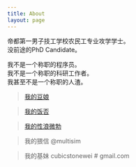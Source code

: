 ```yaml
---
title: About
layout: page
---
```


帝都第一男子技工学校农民工专业攻学学士。  
没前途的PhD Candidate。

我不是一个称职的程序员。  
我不是一个称职的科研工作者。  
我甚至不是一个称职的人渣。

>[我的豆娘](http://www.douban.com/people/Ethanol/)  

>[我的饭否](http://fanfou.com/Ethanol)  

>[我的性浪微勃](http://weibo.com/cubicstone)   

>我的猥信 @multisim

>我的基妹 cubicstonewei # gmail.com  